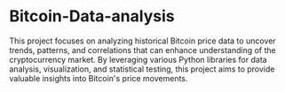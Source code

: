# Bitcoin-Data-analysis
This project focuses on analyzing historical Bitcoin price data to uncover trends, patterns, and correlations that can enhance understanding of the cryptocurrency market. By leveraging various Python libraries for data analysis, visualization, and statistical testing, this project aims to provide valuable insights into Bitcoin's price movements.
